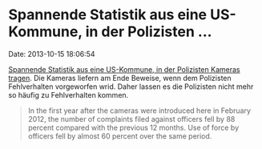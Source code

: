 Spannende Statistik aus eine US-Kommune, in der Polizisten \...
===============================================================

Date: 2013-10-15 18:06:54

[Spannende Statistik aus eine US-Kommune, in der Polizisten Kameras
tragen](http://www.nytimes.com/2013/08/22/us/in-california-a-champion-for-police-cameras.html).
Die Kameras liefern am Ende Beweise, wenn dem Polizisten Fehlverhalten
vorgeworfen wrid. Daher lassen es die Polizisten nicht mehr so häufig zu
Fehlverhalten kommen.

> In the first year after the cameras were introduced here in February
> 2012, the number of complaints filed against officers fell by 88
> percent compared with the previous 12 months. Use of force by officers
> fell by almost 60 percent over the same period.
